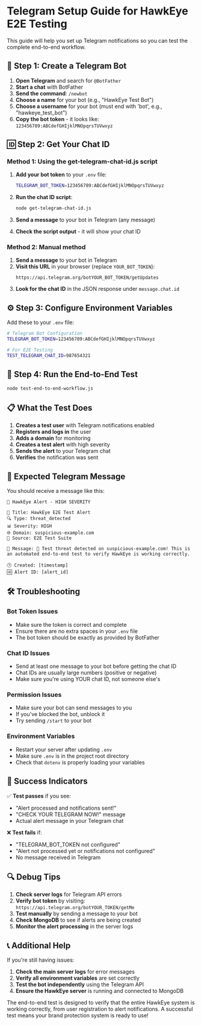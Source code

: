 # Telegram Setup Guide for HawkEye E2E Testing

This guide will help you set up Telegram notifications so you can test the complete end-to-end workflow.

## 📱 Step 1: Create a Telegram Bot

1. **Open Telegram** and search for `@BotFather`
2. **Start a chat** with BotFather
3. **Send the command**: `/newbot`
4. **Choose a name** for your bot (e.g., "HawkEye Test Bot")
5. **Choose a username** for your bot (must end with 'bot', e.g., "hawkeye_test_bot")
6. **Copy the bot token** - it looks like: `123456789:ABCdefGHIjklMNOpqrsTUVwxyz`

## 🆔 Step 2: Get Your Chat ID

### Method 1: Using the get-telegram-chat-id.js script

1. **Add your bot token** to your `.env` file:
   ```bash
   TELEGRAM_BOT_TOKEN=123456789:ABCdefGHIjklMNOpqrsTUVwxyz
   ```

2. **Run the chat ID script**:
   ```bash
   node get-telegram-chat-id.js
   ```

3. **Send a message** to your bot in Telegram (any message)

4. **Check the script output** - it will show your chat ID

### Method 2: Manual method

1. **Send a message** to your bot in Telegram
2. **Visit this URL** in your browser (replace `YOUR_BOT_TOKEN`):
   ```
   https://api.telegram.org/botYOUR_BOT_TOKEN/getUpdates
   ```
3. **Look for the chat ID** in the JSON response under `message.chat.id`

## ⚙️ Step 3: Configure Environment Variables

Add these to your `.env` file:

```bash
# Telegram Bot Configuration
TELEGRAM_BOT_TOKEN=123456789:ABCdefGHIjklMNOpqrsTUVwxyz

# For E2E Testing
TEST_TELEGRAM_CHAT_ID=987654321
```

## 🧪 Step 4: Run the End-to-End Test

```bash
node test-end-to-end-workflow.js
```

## 📋 What the Test Does

1. **Creates a test user** with Telegram notifications enabled
2. **Registers and logs in** the user
3. **Adds a domain** for monitoring
4. **Creates a test alert** with high severity
5. **Sends the alert** to your Telegram chat
6. **Verifies** the notification was sent

## 🔔 Expected Telegram Message

You should receive a message like this:

```
🚨 HawkEye Alert - HIGH SEVERITY

📧 Title: HawkEye E2E Test Alert
🔍 Type: threat_detected
📊 Severity: HIGH
🌐 Domain: suspicious-example.com
📍 Source: E2E Test Suite

💬 Message: 🚨 Test threat detected on suspicious-example.com! This is an automated end-to-end test to verify HawkEye is working correctly.

🕒 Created: [timestamp]
🆔 Alert ID: [alert_id]
```

## 🛠️ Troubleshooting

### Bot Token Issues
- Make sure the token is correct and complete
- Ensure there are no extra spaces in your `.env` file
- The bot token should be exactly as provided by BotFather

### Chat ID Issues
- Send at least one message to your bot before getting the chat ID
- Chat IDs are usually large numbers (positive or negative)
- Make sure you're using YOUR chat ID, not someone else's

### Permission Issues
- Make sure your bot can send messages to you
- If you've blocked the bot, unblock it
- Try sending `/start` to your bot

### Environment Variables
- Restart your server after updating `.env`
- Make sure `.env` is in the project root directory
- Check that `dotenv` is properly loading your variables

## 🎯 Success Indicators

✅ **Test passes** if you see:
- "Alert processed and notifications sent!"
- "CHECK YOUR TELEGRAM NOW!" message
- Actual alert message in your Telegram chat

❌ **Test fails** if:
- "TELEGRAM_BOT_TOKEN not configured"
- "Alert not processed yet or notifications not configured"
- No message received in Telegram

## 🔍 Debug Tips

1. **Check server logs** for Telegram API errors
2. **Verify bot token** by visiting: `https://api.telegram.org/botYOUR_TOKEN/getMe`
3. **Test manually** by sending a message to your bot
4. **Check MongoDB** to see if alerts are being created
5. **Monitor the alert processing** in the server logs

## 📞 Additional Help

If you're still having issues:

1. **Check the main server logs** for error messages
2. **Verify all environment variables** are set correctly
3. **Test the bot independently** using the Telegram API
4. **Ensure the HawkEye server** is running and connected to MongoDB

The end-to-end test is designed to verify that the entire HawkEye system is working correctly, from user registration to alert notifications. A successful test means your brand protection system is ready to use! 